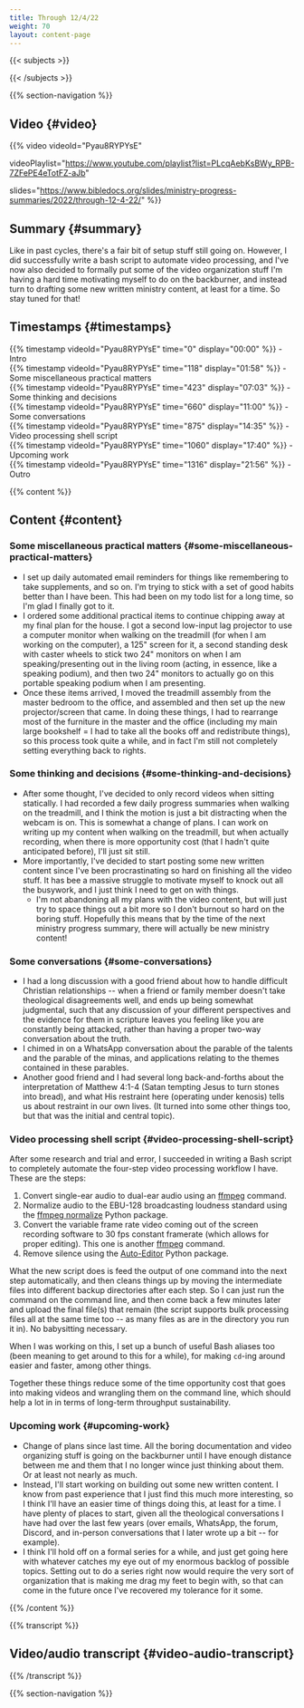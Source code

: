 ```yaml
---
title: Through 12/4/22
weight: 70
layout: content-page
---
```


{{< subjects >}}

{{< /subjects >}}

{{% section-navigation %}}

## Video {#video}

{{% video
videoId="Pyau8RYPYsE"

videoPlaylist="https://www.youtube.com/playlist?list=PLcqAebKsBWy_RPB-7ZFePE4eTotFZ-aJb"

slides="https://www.bibledocs.org/slides/ministry-progress-summaries/2022/through-12-4-22/"
%}}

## Summary {#summary}

Like in past cycles, there's a fair bit of setup stuff still going on. However, I did successfully write a bash script to automate video processing, and I've now also decided to formally put some of the video organization stuff I'm having a hard time motivating myself to do on the backburner, and instead turn to drafting some new written ministry content, at least for a time. So stay tuned for that!

## Timestamps {#timestamps}

{{% timestamp videoId="Pyau8RYPYsE" time="0" display="00:00" %}} - Intro  
{{% timestamp videoId="Pyau8RYPYsE" time="118" display="01:58" %}} - Some miscellaneous practical matters  
{{% timestamp videoId="Pyau8RYPYsE" time="423" display="07:03" %}} - Some thinking and decisions  
{{% timestamp videoId="Pyau8RYPYsE" time="660" display="11:00" %}} - Some conversations  
{{% timestamp videoId="Pyau8RYPYsE" time="875" display="14:35" %}} - Video processing shell script  
{{% timestamp videoId="Pyau8RYPYsE" time="1060" display="17:40" %}} - Upcoming work  
{{% timestamp videoId="Pyau8RYPYsE" time="1316" display="21:56" %}} - Outro  

{{% content %}}

## Content {#content}

<!-- --- -->

### Some miscellaneous practical matters {#some-miscellaneous-practical-matters}

- I set up daily automated email reminders for things like remembering to take supplements, and so on. I'm trying to stick with a set of good habits better than I have been. This had been on my todo list for a long time, so I'm glad I finally got to it.
- I ordered some additional practical items to continue chipping away at my final plan for the house. I got a second low-input lag projector to use a computer monitor when walking on the treadmill (for when I am working on the computer), a 125" screen for it, a second standing desk with caster wheels to stick two 24" monitors on when I am speaking/presenting out in the living room (acting, in essence, like a speaking podium), and then two 24" monitors to actually go on this portable speaking podium when I am presenting.
- Once these items arrived, I moved the treadmill assembly from the master bedroom to the office, and assembled and then set up the new projector/screen that came. In doing these things, I had to rearrange most of the furniture in the master and the office (including my main large bookshelf = I had to take all the books off and redistribute things), so this process took quite a while, and in fact I'm still not completely setting everything back to rights.

<!-- --- -->

### Some thinking and decisions {#some-thinking-and-decisions}

- After some thought, I've decided to only record videos when sitting statically. I had recorded a few daily progress summaries when walking on the treadmill, and I think the motion is just a bit distracting when the webcam is on. This is somewhat a change of plans. I can work on writing up my content when walking on the treadmill, but when actually recording, when there is more opportunity cost (that I hadn't quite anticipated before), I'll just sit still.
- More importantly, I've decided to start posting some new written content since I've been procrastinating so hard on finishing all the video stuff. It has bee a massive struggle to motivate myself to knock out all the busywork, and I just think I need to get on with things.
  - I'm not abandoning all my plans with the video content, but will just try to space things out a bit more so I don't burnout so hard on the boring stuff. Hopefully this means that by the time of the next ministry progress summary, there will actually be new ministry content!

<!-- --- -->

### Some conversations {#some-conversations}

- I had a long discussion with a good friend about how to handle difficult Christian relationships -- when a friend or family member doesn't take theological disagreements well, and ends up being somewhat judgmental, such that any discussion of your different perspectives and the evidence for them in scripture leaves you feeling like you are constantly being attacked, rather than having a proper two-way conversation about the truth.
- I chimed in on a WhatsApp conversation about the parable of the talents and the parable of the minas, and applications relating to the themes contained in these parables.
- Another good friend and I had several long back-and-forths about the interpretation of Matthew 4:1-4 (Satan tempting Jesus to turn stones into bread), and what His restraint here (operating under kenosis) tells us about restraint in our own lives. (It turned into some other things too, but that was the initial and central topic).

<!-- --- -->

### Video processing shell script {#video-processing-shell-script}

After some research and trial and error, I succeeded in writing a Bash script to completely automate the four-step video processing workflow I have. These are the steps:

1. Convert single-ear audio to dual-ear audio using an [ffmpeg](https://ffmpeg.org/) command.
2. Normalize audio to the EBU-128 broadcasting loudness standard using the [ffmpeg normalize](https://github.com/slhck/ffmpeg-normalize) Python package.
3. Convert the variable frame rate video coming out of the screen recording software to 30 fps constant framerate (which allows for proper editing). This one is another [ffmpeg](https://ffmpeg.org/) command.
4. Remove silence using the [Auto-Editor](https://github.com/WyattBlue/auto-editor) Python package.

What the new script does is feed the output of one command into the next step automatically, and then cleans things up by moving the intermediate files into different backup directories after each step. So I can just run the command on the command line, and then come back a few minutes later and upload the final file(s) that remain (the script supports bulk processing files all at the same time too -- as many files as are in the directory you run it in). No babysitting necessary.

When I was working on this, I set up a bunch of useful Bash aliases too (been meaning to get around to this for a while), for making `cd`-ing around easier and faster, among other things.

Together these things reduce some of the time opportunity cost that goes into making videos and wrangling them on the command line, which should help a lot in in terms of long-term throughput sustainability.

<!-- --- -->

### Upcoming work {#upcoming-work}

- Change of plans since last time. All the boring documentation and video organizing stuff is going on the backburner until I have enough distance between me and them that I no longer wince just thinking about them. Or at least not nearly as much.
- Instead, I'll start working on building out some new written content. I know from past experience that I just find this much more interesting, so I think I'll have an easier time of things doing this, at least for a time. I have plenty of places to start, given all the theological conversations I have had over the last few years (over emails, WhatsApp, the forum, Discord, and in-person conversations that I later wrote up a bit -- for example).
- I think I'll hold off on a formal series for a while, and just get going here with whatever catches my eye out of my enormous backlog of possible topics. Setting out to do a series right now would require the very sort of organization that is making me drag my feet to begin with, so that can come in the future once I've recovered my tolerance for it some.

{{% /content %}}

{{% transcript %}}

## Video/audio transcript {#video-audio-transcript}



{{% /transcript %}}

{{% section-navigation %}}